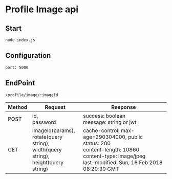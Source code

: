 Profile Image api
===
Start
---
    node index.js
Configuration
---
    port: 5000

EndPoint
---
    /profile/image/:imageId
| Method |            Request          |                 Response                   |
|--------|---------------------------- |--------------------------------------------|
|  POST  |       id,<br>password       | success: boolean<br>message: string or jwt |
|  GET   | imageId(params),<br>rotate(query string),<br>width(query string),<br>height(query string) | cache-control: max-age=290304000, public<br>status: 200<br>content-length: 10860<br>content-type: image/jpeg<br>last-modified: Sun, 18 Feb 2018 08:20:39 GMT |
